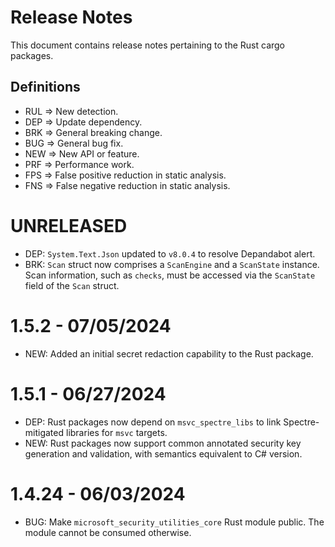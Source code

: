 # Release Notes
This document contains release notes pertaining to the Rust cargo packages.

## Definitions

- RUL => New detection.
- DEP => Update dependency.
- BRK => General breaking change.
- BUG => General bug fix.
- NEW => New API or feature.
- PRF => Performance work.
- FPS => False positive reduction in static analysis.
- FNS => False negative reduction in static analysis.

# UNRELEASED
- DEP: `System.Text.Json` updated to `v8.0.4` to resolve Depandabot alert.
- BRK: `Scan` struct now comprises a `ScanEngine` and a `ScanState` instance. Scan information, such as `checks`, must be accessed via the `ScanState` field of the `Scan` struct. 

# 1.5.2 - 07/05/2024
- NEW: Added an initial secret redaction capability to the Rust package.

# 1.5.1 - 06/27/2024
- DEP: Rust packages now depend on `msvc_spectre_libs` to link Spectre-mitigated libraries for `msvc` targets.
- NEW: Rust packages now support common annotated security key generation and validation, with semantics equivalent to C# version.

# 1.4.24 - 06/03/2024
- BUG: Make `microsoft_security_utilities_core` Rust module public. The module cannot be consumed otherwise.
